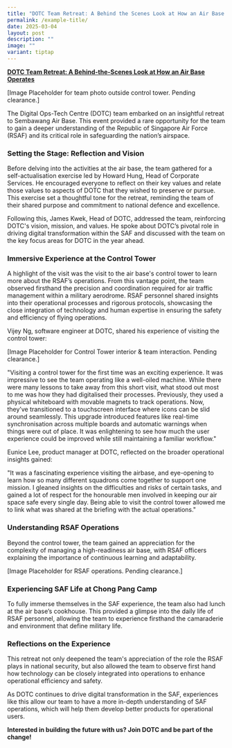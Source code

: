 ```yaml
---
title: "DOTC Team Retreat: A Behind the Scenes Look at How an Air Base Operates"
permalink: /example-title/
date: 2025-03-04
layout: post
description: ""
image: ""
variant: tiptap
---
```

<p><strong><u>DOTC Team Retreat: A Behind-the-Scenes Look at How an Air Base Operates</u></strong>
</p>
<p>[Image Placeholder for team photo outside control tower. Pending clearance.]</p>
<p>The Digital Ops-Tech Centre (DOTC) team embarked on an insightful retreat
to Sembawang Air Base. This event provided a rare opportunity for the team
to gain a deeper understanding of the Republic of Singapore Air Force (RSAF)
and its critical role in safeguarding the nation’s airspace.</p>
<h3><strong>Setting the Stage: Reflection and Vision</strong></h3>
<p>Before delving into the activities at the air base, the team gathered
for a self-actualisation exercise led by Howard Hung, Head of Corporate
Services. He encouraged everyone to reflect on their key values and relate
those values to aspects of DOTC that they wished to preserve or pursue.
This exercise set a thoughtful tone for the retreat, reminding the team
of their shared purpose and commitment to national defence and excellence.</p>
<p>Following this, James Kwek, Head of DOTC, addressed the team, reinforcing
DOTC's vision, mission, and values. He spoke about DOTC’s pivotal role
in driving digital transformation within the SAF and discussed with the
team on the key focus areas for DOTC in the year ahead.</p>
<h3><strong>Immersive Experience at the Control Tower</strong></h3>
<p>A highlight of the visit was the visit to the air base's control tower
to learn more about the RSAF’s operations. From this vantage point, the
team observed firsthand the precision and coordination required for air
traffic management within a military aerodrome. RSAF personnel shared insights
into their operational processes and rigorous protocols, showcasing the
close integration of technology and human expertise in ensuring the safety
and efficiency of flying operations.</p>
<p>Vijey Ng, software engineer at DOTC, shared his experience of visiting
the control tower:</p>
<p>[Image Placeholder for Control Tower interior &amp; team interaction.
Pending clearance.]</p>
<p>"Visiting a control tower for the first time was an exciting experience.
It was impressive to see the team operating like a well-oiled machine.
While there were many lessons to take away from this short visit, what
stood out most to me was how they had digitalised their processes. Previously,
they used a physical whiteboard with movable magnets to track operations.
Now, they’ve transitioned to a touchscreen interface where icons can be
slid around seamlessly. This upgrade introduced features like real-time
synchronisation across multiple boards and automatic warnings when things
were out of place. It was enlightening to see how much the user experience
could be improved while still maintaining a familiar workflow."</p>
<p>Eunice Lee, product manager at DOTC, reflected on the broader operational
insights gained:</p>
<p>"It was a fascinating experience visiting the airbase, and eye-opening
to learn how so many different squadrons come together to support one mission.
I gleaned insights on the difficulties and risks of certain tasks, and
gained a lot of respect for the honourable men involved in keeping our
air space safe every single day. Being able to visit the control tower
allowed me to link what was shared at the briefing with the actual operations."</p>
<h3><strong>Understanding RSAF Operations</strong></h3>
<p>Beyond the control tower, the team gained an appreciation for the complexity
of managing a high-readiness air base, with RSAF officers explaining the
importance of continuous learning and adaptability.</p>
<p>[Image Placeholder for RSAF operations. Pending clearance.]</p>
<h3><strong>Experiencing SAF Life at Chong Pang Camp</strong></h3>
<p>To fully immerse themselves in the SAF experience, the team also had lunch
at the air base’s cookhouse. This provided a glimpse into the daily life
of RSAF personnel, allowing the team to experience firsthand the camaraderie
and environment that define military life.</p>
<h3><strong>Reflections on the Experience</strong></h3>
<p>This retreat not only deepened the team's appreciation of the role the
RSAF plays in national security, but also allowed the team to observe first
hand how technology can be closely integrated into operations to enhance
operational efficiency and safety.</p>
<p>As DOTC continues to drive digital transformation in the SAF, experiences
like this allow our team to have a more in-depth understanding of SAF operations,
which will help them develop better products for operational users.</p>
<p><strong>Interested in building the future with us? Join DOTC and be part of the change!</strong>
</p>
<p>
<br>
<br>
</p>